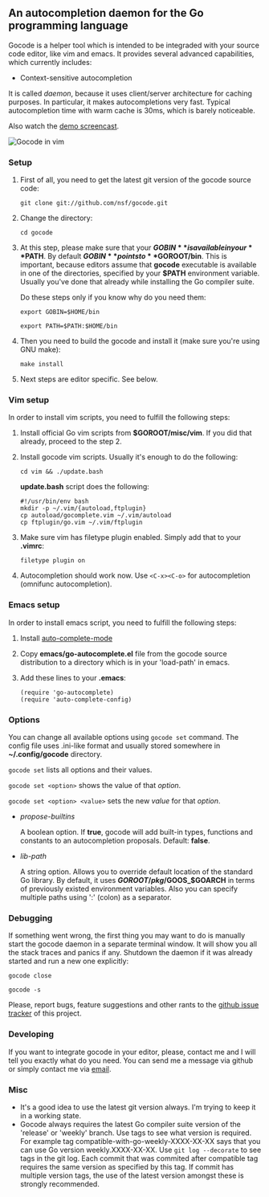 ## An autocompletion daemon for the Go programming language

Gocode is a helper tool which is intended to be integraded with your source code editor, like vim and emacs. It provides several advanced capabilities, which currently includes:

 - Context-sensitive autocompletion

It is called *daemon*, because it uses client/server architecture for caching purposes. In particular, it makes autocompletions very fast. Typical autocompletion time with warm cache is 30ms, which is barely noticeable.

Also watch the [demo screencast](http://nsf.110mb.com/gocode-demo.swf).

![Gocode in vim](http://nosmileface.ru/images/gocode-screenshot.png)

### Setup

 1. First of all, you need to get the latest git version of the gocode source code: 
    
    `git clone git://github.com/nsf/gocode.git`

 2. Change the directory:

    `cd gocode`

 3. At this step, please make sure that your **$GOBIN** is available in your **$PATH**. By default **$GOBIN** points to **$GOROOT/bin**. This is important, because editors assume that **gocode** executable is available in one of the directories, specified by your **$PATH** environment variable. Usually you've done that already while installing the Go compiler suite.

    Do these steps only if you know why do you need them:

    `export GOBIN=$HOME/bin`

    `export PATH=$PATH:$HOME/bin`

 4. Then you need to build the gocode and install it (make sure you're using GNU make):

    `make install`

 5. Next steps are editor specific. See below.

### Vim setup

In order to install vim scripts, you need to fulfill the following steps:

 1. Install official Go vim scripts from **$GOROOT/misc/vim**. If you did that already, proceed to the step 2.

 2. Install gocode vim scripts. Usually it's enough to do the following:

    `cd vim && ./update.bash`

    **update.bash** script does the following:

		#!/usr/bin/env bash
		mkdir -p ~/.vim/{autoload,ftplugin}
		cp autoload/gocomplete.vim ~/.vim/autoload
		cp ftplugin/go.vim ~/.vim/ftplugin

 3. Make sure vim has filetype plugin enabled. Simply add that to your **.vimrc**:

    `filetype plugin on`

 4. Autocompletion should work now. Use `<C-x><C-o>` for autocompletion (omnifunc autocompletion). 

### Emacs setup

In order to install emacs script, you need to fulfill the following steps:

 1. Install [auto-complete-mode](http://www.emacswiki.org/emacs/AutoComplete)

 2. Copy **emacs/go-autocomplete.el** file from the gocode source distribution to a directory which is in your 'load-path' in emacs.

 3. Add these lines to your **.emacs**:

 		(require 'go-autocomplete)
		(require 'auto-complete-config)

### Options

You can change all available options using `gocode set` command. The config file uses .ini-like format and usually stored somewhere in **~/.config/gocode** directory.

`gocode set` lists all options and their values.

`gocode set <option>` shows the value of that *option*.

`gocode set <option> <value>` sets the new *value* for that *option*.

 - *propose-builtins*

   A boolean option. If **true**, gocode will add built-in types, functions and constants to an autocompletion proposals. Default: **false**.

 - *lib-path*

   A string option. Allows you to override default location of the standard Go library. By default, it uses **$GOROOT/pkg/$GOOS_$GOARCH** in terms of previously existed environment variables. Also you can specify multiple paths using ':' (colon) as a separator.

### Debugging

If something went wrong, the first thing you may want to do is manually start the gocode daemon in a separate terminal window. It will show you all the stack traces and panics if any. Shutdown the daemon if it was already started and run a new one explicitly:

`gocode close`

`gocode -s`

Please, report bugs, feature suggestions and other rants to the [github issue tracker](http://github.com/nsf/gocode/issues) of this project.

### Developing

If you want to integrate gocode in your editor, please, contact me and I will tell you exactly what do you need. You can send me a message via github or simply contact me via <a href="mailto:no.smile.face@gmail.com">email</a>.

### Misc

 - It's a good idea to use the latest git version always. I'm trying to keep it in a working state.
 - Gocode always requires the latest Go compiler suite version of the 'release' or 'weekly' branch. Use tags to see what version is required. For example tag compatible-with-go-weekly-XXXX-XX-XX says that you can use Go version weekly.XXXX-XX-XX. Use `git log --decorate` to see tags in the git log. Each commit that was commited after compatible tag requires the same version as specified by this tag. If commit has multiple version tags, the use of the latest version amongst these is strongly recommended.
